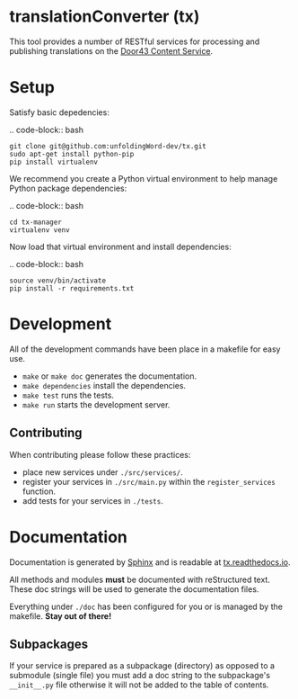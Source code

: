 # translationConverter (tx)

This tool provides a number of RESTful services for
processing and publishing translations on the [Door43 Content Service](https://git.door43.org).

# Setup

Satisfy basic depedencies:

.. code-block:: bash

    git clone git@github.com:unfoldingWord-dev/tx.git
    sudo apt-get install python-pip
    pip install virtualenv

We recommend you create a Python virtual environment to help manage Python package dependencies:

.. code-block:: bash

    cd tx-manager
    virtualenv venv

Now load that virtual environment and install dependencies:

.. code-block:: bash

    source venv/bin/activate
    pip install -r requirements.txt

# Development

All of the development commands have been place in a makefile for easy use.

* `make` or `make doc` generates the documentation.
* `make dependencies` install the dependencies.
* `make test` runs the tests.
* `make run` starts the development server.

## Contributing

When contributing please follow these practices:

* place new services under `./src/services/`.
* register your services in `./src/main.py` within the `register_services` function.
* add tests for your services in `./tests`.

# Documentation

Documentation is generated by [Sphinx](http://www.sphinx-doc.org) and is readable at [tx.readthedocs.io](http://tx.readthedocs.io/en/latest/index.html). 

All methods and modules **must** be documented with reStructured text.
These doc strings will be used to generate the documentation files.

Everything under `./doc` has been configured for you or is managed by the makefile.
**Stay out of there!**

## Subpackages

If your service is prepared as a subpackage (directory) as opposed to a submodule (single file)
you must add a doc string to the subpackage's `__init__.py` file otherwise it will not
be added to the table of contents.
